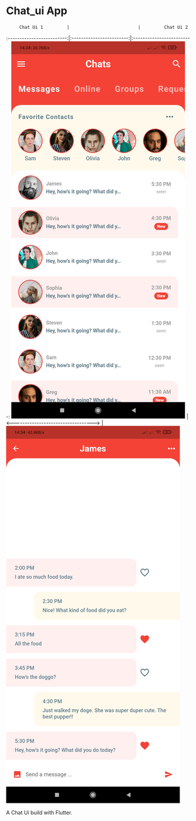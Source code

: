# Chat_ui App

         Chat Ui 1         |                          |         Chat Ui 2          
:-------------------------:|:------------------------:|:-------------------------:
![](https://github.com/Mohand2/chat_ui/blob/main/ScreenShots/chat_ui_1.jpg)  | <----------------------------------> | ![](https://github.com/Mohand2/chat_ui/blob/main/ScreenShots/chat_ui_2.jpg)

A Chat Ui build with Flutter.





